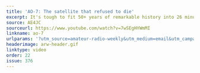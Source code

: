 ```yaml
---
title: 'AO-7: The satellite that refused to die'
excerpt: It's tough to fit 50+ years of remarkable history into 26 minutes.
source: AE4JC
sourceurl: https://www.youtube.com/watch?v=7wSEgHYWmMI
linkname: ao-7
urlparams: '?utm_source=amateur-radio-weekly&utm_medium=email&utm_campaign=newsletter'
headerimage: arw-header.gif
linktype: video
order: 22
issue: 376
---
```

